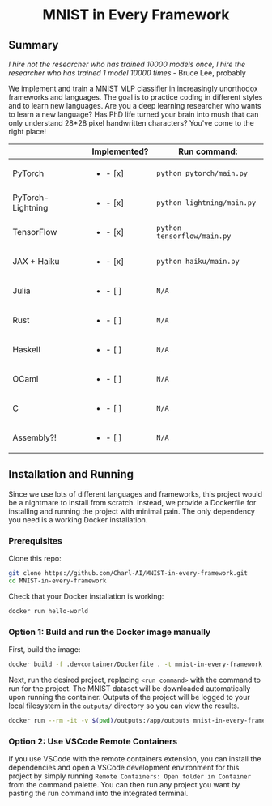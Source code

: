 <div align="center">

# MNIST in Every Framework

</div>

## Summary

*I hire not the researcher who has trained 10000 models once, I hire the researcher who has trained 1 model 10000 times* - Bruce Lee, probably

We implement and train a MNIST MLP classifier in increasingly unorthodox
frameworks and languages. The goal is to practice coding in different styles and
to learn new languages. Are you a deep learning researcher who wants to learn a
new language? Has PhD life turned your brain into mush that can only understand
28*28 pixel handwritten characters? You've come to the right place!

|                   | Implemented? | Run command: |
|-------------------|-----------------------------|--------------------------|
| PyTorch           | <ul><li>- [x] </li></ul>    | `python pytorch/main.py` |
| PyTorch-Lightning | <ul><li>- [x] </li></ul>    | `python lightning/main.py` |
| TensorFlow        | <ul><li>- [x] </li></ul>    | `python tensorflow/main.py` |
| JAX + Haiku       | <ul><li>- [x] </li></ul>    | `python haiku/main.py` |
| Julia             | <ul><li>- [ ] </li></ul>    | `N/A` |
| Rust              | <ul><li>- [ ] </li></ul>    | `N/A` |
| Haskell           | <ul><li>- [ ] </li></ul>    | `N/A` |
| OCaml             | <ul><li>- [ ] </li></ul>    | `N/A` |
| C                 | <ul><li>- [ ] </li></ul>    | `N/A` |
| Assembly?!        | <ul><li>- [ ] </li></ul>    | `N/A` |


## Installation and Running

Since we use lots of different languages and frameworks, this project would be a
nightmare to install from scratch. Instead, we provide a Dockerfile for
installing and running the project with minimal pain. The only dependency you need
is a working Docker installation.

### Prerequisites

Clone this repo:

```bash
git clone https://github.com/Charl-AI/MNIST-in-every-framework.git
cd MNIST-in-every-framework
```

Check that your Docker installation is working:

```bash
docker run hello-world
```

### Option 1: Build and run the Docker image manually

First, build the image:

```bash
docker build -f .devcontainer/Dockerfile . -t mnist-in-every-framework
```

Next, run the desired project, replacing `<run command>` with the command to run for the project. The MNIST dataset will be downloaded automatically upon running the container. Outputs of the project will be logged to your local filesystem in the `outputs/` directory so you can view the results.

```bash
docker run --rm -it -v $(pwd)/outputs:/app/outputs mnist-in-every-framework <run command>
```

### Option 2: Use VSCode Remote Containers

If you use VSCode with the remote containers extension, you can install the dependencies and open a VSCode development environment for this project by simply running `Remote Containers: Open folder in Container` from the command palette. You can then run any project you want by pasting the run command into the integrated terminal.
